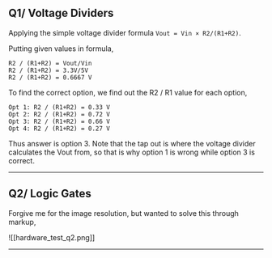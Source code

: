 ## Q1/ Voltage Dividers
Applying the simple voltage divider formula 
`Vout​ = Vin ​× R2/(R1+R2​​)`.

Putting given values in formula,
```
R2 / (R1+R2) = Vout/Vin
R2 / (R1+R2) = 3.3V/5V
R2 / (R1+R2) = 0.6667 V
```

To find the correct option, we find out the R2 / R1 value for each option,
```
Opt 1: R2 / (R1+R2) = 0.33 V
Opt 2: R2 / (R1+R2) = 0.72 V
Opt 3: R2 / (R1+R2) = 0.66 V
Opt 4: R2 / (R1+R2) = 0.27 V
```

Thus answer is option 3. Note that the tap out is where the voltage divider calculates the Vout from, so that is why option 1 is wrong while option 3 is correct.

---
## Q2/ Logic Gates

Forgive me for the image resolution, but wanted to solve this through markup,

![[hardware_test_q2.png]]

---
